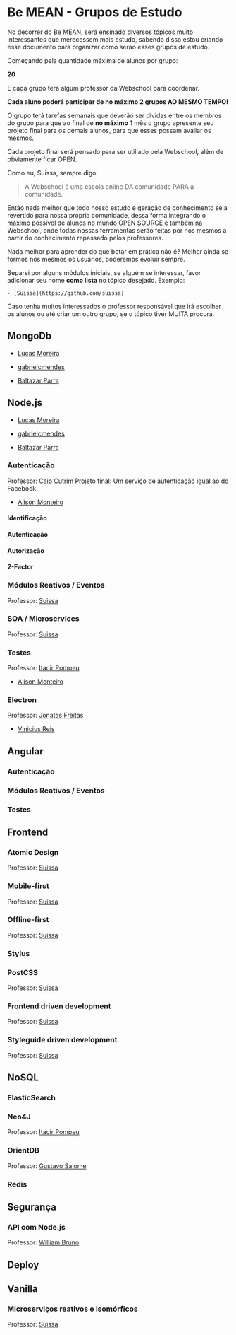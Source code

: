 # Be MEAN - Grupos de Estudo

No decorrer do Be MEAN, será ensinado diversos tópicos muito interessantes que merecessem mais estudo, sabendo disso estou criando esse documento para organizar como serão esses grupos de estudo.

Começando pela quantidade máxima de alunos por grupo:

**20**

E cada grupo terá algum professor da Webschool para coordenar.

**Cada aluno poderá participar de no máximo 2 grupos AO MESMO TEMPO!**

O grupo terá tarefas semanais que deverão ser dividas entre os membros do grupo para que ao final de **no máximo** 1 mês o grupo apresente seu projeto final para os demais alunos, para que esses possam avaliar os mesmos.

Cada projeto final será pensado para ser utiliado pela Webschool, além de obviamente ficar OPEN.

Como eu, Suissa, sempre digo:

> A Webschool é uma escola online DA comunidade PARA a comunidade.

Então nada melhor que todo nosso estudo e geração de conhecimento seja revertido para nossa própria comunidade, dessa forma integrando o máximo possível de alunos no mundo OPEN SOURCE e também na Webschool, onde todas nossas ferramentas serão feitas por nós mesmos a partir do conhecimento repassado pelos professores.

Nada melhor para aprender do que botar em prática não é? Melhor ainda se formos nós mesmos os usuários, poderemos evoluir sempre.

Separei por alguns módulos iniciais, se alguém se interessar, favor adicionar seu nome **como lista** no tópico desejado. Exemplo:

```
- [Suissa](https://github.com/suissa)
```

Caso tenha muitos interessados o professor responsável que irá escolher os alunos ou até criar um outro grupo, se o tópico tiver MUITA procura.

## MongoDb
- [Lucas Moreira](https://github.com/fauker)

- [gabrielcmendes](https://github.com/gabrielcmendes)

- [Baltazar Parra](https://github.com/ravenNNN)

## Node.js
- [Lucas Moreira](https://github.com/fauker)

- [gabrielcmendes](https://github.com/gabrielcmendes)

- [Baltazar Parra](https://github.com/ravenNNN)

### Autenticação
Professor: [Caio Cutrim]()
Projeto final: Um serviço de autenticação igual ao do Facebook

- [Alison Monteiro](https://github.com/alisonmonteiro)

#### Identificação
#### Autenticação
#### Autorização
#### 2-Factor

### Módulos Reativos / Eventos
Professor: [Suissa](https://github.com/suissa)

### SOA / Microservices
Professor: [Suissa](https://github.com/suissa)

### Testes
Professor: [Itacir Pompeu]()

- [Alison Monteiro](https://github.com/alisonmonteiro)

### Electron
Professor: [Jonatas Freitas](https://github.com/jonatasfreitasv)

- [Vinicius Reis](https://github.com/vinicius73)

## Angular

### Autenticação

### Módulos Reativos / Eventos

### Testes

## Frontend

### Atomic Design
Professor: [Suissa](https://github.com/suissa)

### Mobile-first
Professor: [Suissa](https://github.com/suissa)

### Offline-first
Professor: [Suissa](https://github.com/suissa)

### Stylus

### PostCSS
Professor: [Suissa](https://github.com/suissa)

### Frontend driven development
Professor: [Suissa](https://github.com/suissa)

### Styleguide driven development
Professor: [Suissa](https://github.com/suissa)

## NoSQL

### ElasticSearch
### Neo4J
Professor: [Itacir Pompeu]()

### OrientDB
Professor: [Gustavo Salome]()

### Redis

## Segurança

### API com Node.js
Professor: [William Bruno](https://github.com/wbruno)

## Deploy

## Vanilla

### Microserviços reativos e isomórficos
Professor: [Suissa](https://github.com/suissa)
